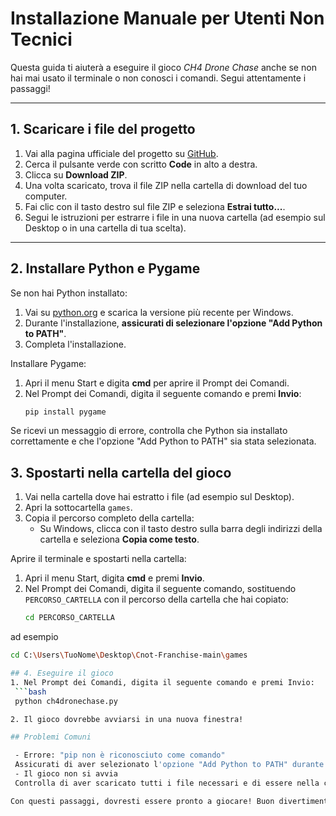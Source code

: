 # Installazione Manuale per Utenti Non Tecnici

Questa guida ti aiuterà a eseguire il gioco *CH4 Drone Chase* anche se non hai mai usato il terminale o non conosci i comandi. Segui attentamente i passaggi!

---

## 1. Scaricare i file del progetto
1. Vai alla pagina ufficiale del progetto su [GitHub](https://github.com/francescosisini/Cnot-Franchise).
2. Cerca il pulsante verde con scritto **Code** in alto a destra.
3. Clicca su **Download ZIP**.
4. Una volta scaricato, trova il file ZIP nella cartella di download del tuo computer.
5. Fai clic con il tasto destro sul file ZIP e seleziona **Estrai tutto...**.
6. Segui le istruzioni per estrarre i file in una nuova cartella (ad esempio sul Desktop o in una cartella di tua scelta).

---

## 2. Installare Python e Pygame
Se non hai Python installato:
1. Vai su [python.org](https://www.python.org/downloads/) e scarica la versione più recente per Windows.
2. Durante l'installazione, **assicurati di selezionare l'opzione "Add Python to PATH"**.
3. Completa l'installazione.

Installare Pygame:
1. Apri il menu Start e digita **cmd** per aprire il Prompt dei Comandi.
2. Nel Prompt dei Comandi, digita il seguente comando e premi **Invio**:
   ```bash
   pip install pygame

Se ricevi un messaggio di errore, controlla che Python sia installato correttamente e che l'opzione "Add Python to PATH" sia stata selezionata.

## 3. Spostarti nella cartella del gioco
1. Vai nella cartella dove hai estratto i file (ad esempio sul Desktop).
2. Apri la sottocartella `games`.
3. Copia il percorso completo della cartella:
   - Su Windows, clicca con il tasto destro sulla barra degli indirizzi della cartella e seleziona **Copia come testo**.

Aprire il terminale e spostarti nella cartella:
1. Apri il menu Start, digita **cmd** e premi **Invio**.
2. Nel Prompt dei Comandi, digita il seguente comando, sostituendo `PERCORSO_CARTELLA` con il percorso della cartella che hai copiato:
   ```bash
   cd PERCORSO_CARTELLA

ad esempio
   ```bash
   cd C:\Users\TuoNome\Desktop\Cnot-Franchise-main\games

## 4. Eseguire il gioco
1. Nel Prompt dei Comandi, digita il seguente comando e premi Invio:
    ```bash
    python ch4dronechase.py

2. Il gioco dovrebbe avviarsi in una nuova finestra!

## Problemi Comuni

    - Errore: "pip non è riconosciuto come comando"
    Assicurati di aver selezionato l'opzione "Add Python to PATH" durante l'installazione di Python.
    - Il gioco non si avvia
    Controlla di aver scaricato tutti i file necessari e di essere nella cartella corretta.

Con questi passaggi, dovresti essere pronto a giocare! Buon divertimento!
